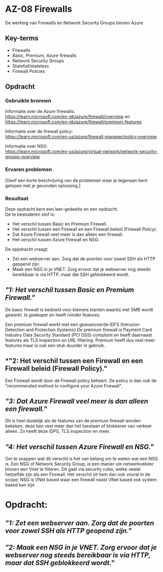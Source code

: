 # AZ-08 Firewalls
De werking van Firewalls en Network Security Groups binnen Azure

## Key-terms
- Firewalls
- Basic, Premium, Azure firewalls
- Network Security Groups
- Statefull/stateless
- Firewall Policies

## Opdracht
### Gebruikte bronnen
Informatie over de Azure firewalls:  
https://learn.microsoft.com/en-gb/azure/firewall/overview en https://learn.microsoft.com/en-gb/azure/firewall/premium-features

Informatie over de firewall policy:  
https://learn.microsoft.com/en-us/azure/firewall-manager/policy-overview

Informatie over NSG:  
https://learn.microsoft.com/en-us/azure/virtual-network/network-security-groups-overview

### Ervaren problemen
[Geef een korte beschrijving van de problemen waar je tegenaan bent gelopen met je gevonden oplossing.]

### Resultaat
Deze opdracht kent een leer-gedeelte en een opdracht.  
De te bestuderen stof is:
- Het verschil tussen Basic en Premium Firewall.
- Het verschil tussen een Firewall en een Firewall beleid (Firewall Policy).
- Dat Azure Firewall veel meer is dan alleen een firewall.
- Het verschil tussen Azure Firewall en NSG.

De oppdracht vraagt:
- Zet een webserver aan. Zorg dat de poorten voor zowel SSH als HTTP geopend zijn.
- Maak een NSG in je VNET. Zorg ervoor dat je webserver nog steeds bereikbaar is via HTTP, maar dat SSH geblokkeerd wordt.


## *"1: Het verschil tussen Basic en Premium Firewall."*
De basic firewall is bedoeld voor kleinere klanten waarbij met SMB wordt gewerkt. Is goekoper en heeft minder features. 

Een premium firewall werkt met een geavanceerde IDFS (Intrusion Detection and Protection Systems) De premium firewall is Payment Card Industry Data Security Standard (PCI DSS) compliant en heeft daarnaast features als TLS inspection en URL filtering.
Premium heeft dus veel meer features maar is ook een stuk duurder in gebruik.

## *"2: Het verschil tussen een Firewall en een Firewall beleid (Firewall Policy)."
Een Firewall wordt door de Firewall policy beheert. De policy is dan ook de "recommended method to configure your Azure Firewall".

## *"3: Dat Azure Firewall veel meer is dan alleen een firewall."* 
Dit is heel duidelijk als de features van de premium firewall worden bekeken; deze kan veel meer dan het toestaan of blokkeren van verkeer alleen. Zo heeft deze IDPS, TLS inspection en meer. 

## *"4: Het verschil tussen Azure Firewall en NSG."* 
Om te snappen wat dit verschil is het van belang om te weten wat een NSG is. Een NSG of Network Security Group, is een manier om netwerkvekeer binnen een Vnet te filteren. Dit gaat via security rules, welke veelal hetzelfde zijn als een Firewall.
Het verschil zit hem dan ook vooral in de scope; NSG is VNet based waar een firewall naast VNet based ook system based kan zijn.

# Opdracht:
## *"1: Zet een webserver aan. Zorg dat de poorten voor zowel SSH als HTTP geopend zijn."* 

## *"2: Maak een NSG in je VNET. Zorg ervoor dat je webserver nog steeds bereikbaar is via HTTP, maar dat SSH geblokkeerd wordt."* 